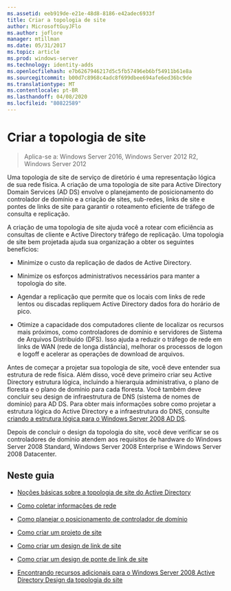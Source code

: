 ```yaml
---
ms.assetid: eeb919de-e21e-48d8-8186-e42adec6933f
title: Criar a topologia de site
author: MicrosoftGuyJFlo
ms.author: joflore
manager: mtillman
ms.date: 05/31/2017
ms.topic: article
ms.prod: windows-server
ms.technology: identity-adds
ms.openlocfilehash: e7b6267946217d5c5fb57496eb6bf54911b61e8a
ms.sourcegitcommit: b00d7c8968c4adc8f699dbee694afe6ed36bc9de
ms.translationtype: MT
ms.contentlocale: pt-BR
ms.lasthandoff: 04/08/2020
ms.locfileid: "80822589"
---
```

# <a name="designing-the-site-topology"></a>Criar a topologia de site

>Aplica-se a: Windows Server 2016, Windows Server 2012 R2, Windows Server 2012

Uma topologia de site de serviço de diretório é uma representação lógica de sua rede física. A criação de uma topologia de site para Active Directory Domain Services (AD DS) envolve o planejamento de posicionamento do controlador de domínio e a criação de sites, sub-redes, links de site e pontes de links de site para garantir o roteamento eficiente de tráfego de consulta e replicação.  
  
A criação de uma topologia de site ajuda você a rotear com eficiência as consultas de cliente e Active Directory tráfego de replicação. Uma topologia de site bem projetada ajuda sua organização a obter os seguintes benefícios:  
  
-   Minimize o custo da replicação de dados de Active Directory.  
  
-   Minimize os esforços administrativos necessários para manter a topologia do site.  
  
-   Agendar a replicação que permite que os locais com links de rede lentos ou discadas repliquem Active Directory dados fora do horário de pico.  
  
-   Otimize a capacidade dos computadores cliente de localizar os recursos mais próximos, como controladores de domínio e servidores de Sistema de Arquivos Distribuído (DFS). Isso ajuda a reduzir o tráfego de rede em links de WAN (rede de longa distância), melhorar os processos de logon e logoff e acelerar as operações de download de arquivos.  
  
Antes de começar a projetar sua topologia de site, você deve entender sua estrutura de rede física. Além disso, você deve primeiro criar seu Active Directory estrutura lógica, incluindo a hierarquia administrativa, o plano de floresta e o plano de domínio para cada floresta. Você também deve concluir seu design de infraestrutura de DNS (sistema de nomes de domínio) para AD DS. Para obter mais informações sobre como projetar a estrutura lógica do Active Directory e a infraestrutura do DNS, consulte [criando a estrutura lógica para o Windows Server 2008 AD DS](https://technet.microsoft.com/library/cc770806.aspx).  
  
Depois de concluir o design da topologia do site, você deve verificar se os controladores de domínio atendem aos requisitos de hardware do Windows Server 2008 Standard, Windows Server 2008 Enterprise e Windows Server 2008 Datacenter.  
  
## <a name="in-this-guide"></a>Neste guia  
  
-   [Noções básicas sobre a topologia de site do Active Directory](../../ad-ds/plan/Understanding-Active-Directory-Site-Topology.md)  
  
-   [Como coletar informações de rede](../../ad-ds/plan/Collecting-Network-Information.md)  
  
-   [Como planejar o posicionamento de controlador de domínio](../../ad-ds/plan/Planning-Domain-Controller-Placement.md)  
  
-   [Como criar um projeto de site](../../ad-ds/plan/Creating-a-Site-Design.md)  
  
-   [Como criar um design de link de site](../../ad-ds/plan/Creating-a-Site-Link-Design.md)  
  
-   [Como criar um design de ponte de link de site](../../ad-ds/plan/Creating-a-Site-Link-Bridge-Design.md)  
  
-   [Encontrando recursos adicionais para o Windows Server 2008 Active Directory Design da topologia do site](../../ad-ds/plan/Finding-Additional-Resources-for-Windows-Server-2008-Active-Directory-Site-Topology-Design.md)  
  


